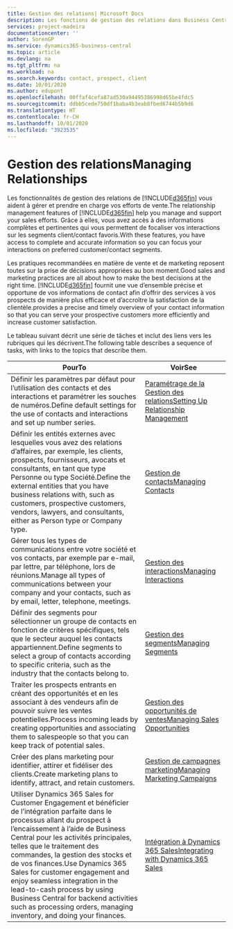 ```yaml
---
title: Gestion des relations| Microsoft Docs
description: Les fonctions de gestion des relations dans Business Central prennent en charge vos efforts en matière de vente et vous permettent d’accéder à des informations sur les contacts et les prospects afin de pouvoir servir vos clients efficacement.
services: project-madeira
documentationcenter: ''
author: SorenGP
ms.service: dynamics365-business-central
ms.topic: article
ms.devlang: na
ms.tgt_pltfrm: na
ms.workload: na
ms.search.keywords: contact, prospect, client
ms.date: 10/01/2020
ms.author: edupont
ms.openlocfilehash: 00ffaf4cefa87ad530a94495386998d65be4fdc5
ms.sourcegitcommit: ddbb5cede750df1baba4b3eab8fbed6744b5b9d6
ms.translationtype: HT
ms.contentlocale: fr-CH
ms.lasthandoff: 10/01/2020
ms.locfileid: "3923535"
---
```

# <a name="managing-relationships"></a><span data-ttu-id="c4e71-103">Gestion des relations</span><span class="sxs-lookup"><span data-stu-id="c4e71-103">Managing Relationships</span></span>
<span data-ttu-id="c4e71-104">Les fonctionnalités de gestion des relations de [!INCLUDE[d365fin](includes/d365fin_md.md)] vous aident à gérer et prendre en charge vos efforts de vente.</span><span class="sxs-lookup"><span data-stu-id="c4e71-104">The relationship management features of [!INCLUDE[d365fin](includes/d365fin_md.md)] help you manage and support your sales efforts.</span></span> <span data-ttu-id="c4e71-105">Grâce à elles, vous avez accès à des informations complètes et pertinentes qui vous permettent de focaliser vos interactions sur les segments client/contact favoris.</span><span class="sxs-lookup"><span data-stu-id="c4e71-105">With these features, you have access to complete and accurate information so you can focus your interactions on preferred customer/contact segments.</span></span>

<span data-ttu-id="c4e71-106">Les pratiques recommandées en matière de vente et de marketing reposent toutes sur la prise de décisions appropriées au bon moment.</span><span class="sxs-lookup"><span data-stu-id="c4e71-106">Good sales and marketing practices are all about how to make the best decisions at the right time.</span></span> [!INCLUDE[d365fin](includes/d365fin_md.md)] <span data-ttu-id="c4e71-107">fournit une vue d’ensemble précise et opportune de vos informations de contact afin d’offrir des services à vos prospects de manière plus efficace et d’accroître la satisfaction de la clientèle.</span><span class="sxs-lookup"><span data-stu-id="c4e71-107">provides a precise and timely overview of your contact information so that you can serve your prospective customers more efficiently and increase customer satisfaction.</span></span>

<span data-ttu-id="c4e71-108">Le tableau suivant décrit une série de tâches et inclut des liens vers les rubriques qui les décrivent.</span><span class="sxs-lookup"><span data-stu-id="c4e71-108">The following table describes a sequence of tasks, with links to the topics that describe them.</span></span>  

| <span data-ttu-id="c4e71-109">Pour</span><span class="sxs-lookup"><span data-stu-id="c4e71-109">To</span></span> | <span data-ttu-id="c4e71-110">Voir</span><span class="sxs-lookup"><span data-stu-id="c4e71-110">See</span></span> |
| --- | --- |
|<span data-ttu-id="c4e71-111">Définir les paramètres par défaut pour l’utilisation des contacts et des interactions et paramétrer les souches de numéros.</span><span class="sxs-lookup"><span data-stu-id="c4e71-111">Define default settings for the use of contacts and interactions and set up number series.</span></span>|[<span data-ttu-id="c4e71-112">Paramétrage de la Gestion des relations</span><span class="sxs-lookup"><span data-stu-id="c4e71-112">Setting Up Relationship Management</span></span>](marketing-setup-marketing.md)|
|<span data-ttu-id="c4e71-113">Définir les entités externes avec lesquelles vous avez des relations d’affaires, par exemple, les clients, prospects, fournisseurs, avocats et consultants, en tant que type Personne ou type Société.</span><span class="sxs-lookup"><span data-stu-id="c4e71-113">Define the external entities that you have business relations with, such as customers, prospective customers, vendors, lawyers, and consultants, either as Person type or Company type.</span></span>|[<span data-ttu-id="c4e71-114">Gestion de contacts</span><span class="sxs-lookup"><span data-stu-id="c4e71-114">Managing Contacts</span></span>](marketing-contacts.md)|
|<span data-ttu-id="c4e71-115">Gérer tous les types de communications entre votre société et vos contacts, par exemple par e-mail, par lettre, par téléphone, lors de réunions.</span><span class="sxs-lookup"><span data-stu-id="c4e71-115">Manage all types of communications between your company and your contacts, such as by email, letter, telephone, meetings.</span></span>|[<span data-ttu-id="c4e71-116">Gestion des interactions</span><span class="sxs-lookup"><span data-stu-id="c4e71-116">Managing Interactions</span></span>](marketing-interactions.md)|
|<span data-ttu-id="c4e71-117">Définir des segments pour sélectionner un groupe de contacts en fonction de critères spécifiques, tels que le secteur auquel les contacts appartiennent.</span><span class="sxs-lookup"><span data-stu-id="c4e71-117">Define segments to select a group of contacts according to specific criteria, such as the industry that the contacts belong to.</span></span>|[<span data-ttu-id="c4e71-118">Gestion des segments</span><span class="sxs-lookup"><span data-stu-id="c4e71-118">Managing Segments</span></span>](marketing-segments.md)|
|<span data-ttu-id="c4e71-119">Traiter les prospects entrants en créant des opportunités et en les associant à des vendeurs afin de pouvoir suivre les ventes potentielles.</span><span class="sxs-lookup"><span data-stu-id="c4e71-119">Process incoming leads by creating opportunities and associating them to salespeople so that you can keep track of potential sales.</span></span>|[<span data-ttu-id="c4e71-120">Gestion des opportunités de ventes</span><span class="sxs-lookup"><span data-stu-id="c4e71-120">Managing Sales Opportunities</span></span>](marketing-manage-sales-opportunities.md)|
|<span data-ttu-id="c4e71-121">Créer des plans marketing pour identifier, attirer et fidéliser des clients.</span><span class="sxs-lookup"><span data-stu-id="c4e71-121">Create marketing plans to identify, attract, and retain customers.</span></span>|[<span data-ttu-id="c4e71-122">Gestion de campagnes marketing</span><span class="sxs-lookup"><span data-stu-id="c4e71-122">Managing Marketing Campaigns</span></span>](marketing-campaigns.md)|
|<span data-ttu-id="c4e71-123">Utiliser Dynamics 365 Sales for Customer Engagement et bénéficier de l’intégration parfaite dans le processus allant du prospect à l’encaissement à l’aide de Business Central pour les activités principales, telles que le traitement des commandes, la gestion des stocks et de vos finances.</span><span class="sxs-lookup"><span data-stu-id="c4e71-123">Use Dynamics 365 Sales for customer engagement and enjoy seamless integration in the lead-to-cash process by using Business Central for backend activities such as processing orders, managing inventory, and doing your finances.</span></span>|[<span data-ttu-id="c4e71-124">Intégration à Dynamics 365 Sales</span><span class="sxs-lookup"><span data-stu-id="c4e71-124">Integrating with Dynamics 365 Sales</span></span>](marketing-integrate-dynamicscrm.md)|
